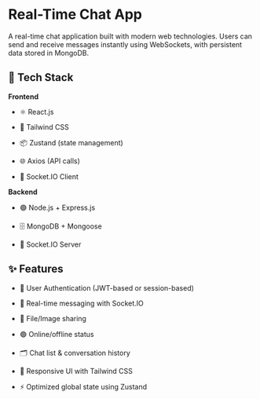 # Real-Time Chat App

A real-time chat application built with modern web technologies. Users can send and receive messages instantly using WebSockets, with persistent data stored in MongoDB.

## 🚀 Tech Stack

**Frontend**

- ⚛️ React.js

- 🎨 Tailwind CSS

- 📦 Zustand (state management)

- 🌐 Axios (API calls)

- 🔌 Socket.IO Client

**Backend**

- 🟢 Node.js + Express.js

- 🗄️ MongoDB + Mongoose

- 🔌 Socket.IO Server

## ✨ Features

- 🔐 User Authentication (JWT-based or session-based)

- 💬 Real-time messaging with Socket.IO

- 📂 File/Image sharing

- 🟢 Online/offline status

- 🗂️ Chat list & conversation history

- 📱 Responsive UI with Tailwind CSS

- ⚡ Optimized global state using Zustand
